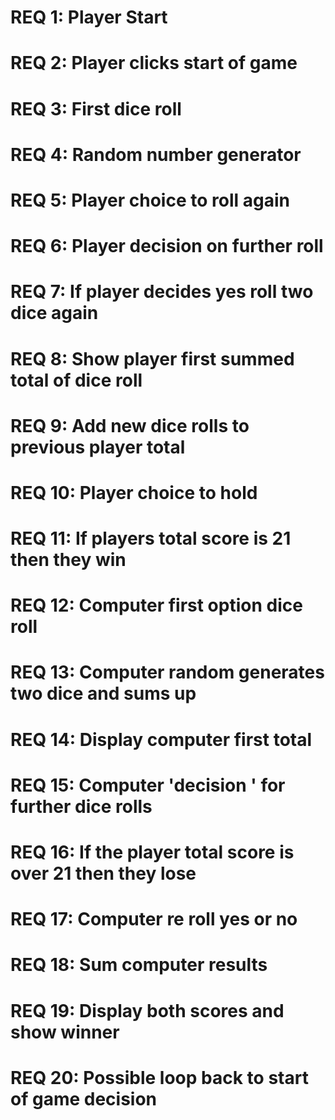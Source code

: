 # REQ 1: Player Start
# REQ 2: Player clicks start of game
# REQ 3: First dice roll
# REQ 4: Random number generator
# REQ 5: Player choice to roll again
# REQ 6: Player decision on further roll
# REQ 7: If player decides yes roll two dice again
# REQ 8: Show player first summed total of dice roll
# REQ 9: Add new dice rolls to previous player total
# REQ 10: Player choice to hold
# REQ 11: If players total score is 21 then they win
# REQ 12: Computer first option dice roll
# REQ 13: Computer random generates two dice and sums up
# REQ 14: Display computer first total
# REQ 15: Computer 'decision ' for further dice rolls
# REQ 16: If the player total score is over 21 then they lose
# REQ 17: Computer re roll yes or no
# REQ 18: Sum computer results
# REQ 19: Display both scores and show winner
# REQ 20: Possible loop back to start of game decision

